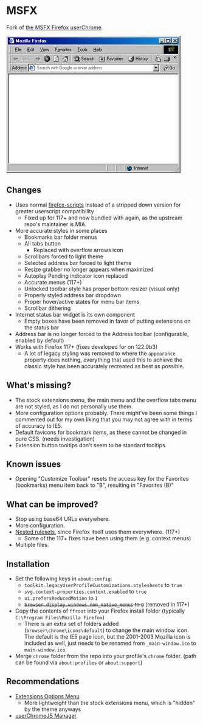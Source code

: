 # MSFX

Fork of [the MSFX Firefox userChrome](https://github.com/WinClassic/MSFX).

![Screenshot of MSFX](.assets/screenshot.png)

## Changes

- Uses normal [firefox-scripts](https://github.com/xiaoxiaoflood/firefox-scripts) instead of a stripped down version for greater userscript compatibility
  - Fixed up for 117+ and now bundled with again, as the upstream repo's maintainer is MIA.
- More accurate styles in some places
  - Bookmarks bar folder menus
  - All tabs button
    - Replaced with overflow arrows icon
  - Scrollbars forced to light theme
  - Selected address bar forced to light theme
  - Resize grabber no longer appears when maximized
  - Autoplay Pending indicator icon replaced
  - Accurate menus (117+)
  - Unlocked toolbar style has proper bottom resizer (visual only)
  - Properly styled address bar dropdown
  - Proper hover/active states for menu bar items
  - Scrollbar dithering
- Internet status bar widget is its own component
  - Empty boxes have been removed in favor of putting extensions on the status bar
- Address bar is no longer forced to the Address toolbar (configurable, enabled by default)
- Works with Firefox 117+ (fixes developed for on 122.0b3)
  - A lot of legacy styling was removed to where the `appearance` property does nothing, everything that used this to achieve the classic style has been accurately recreated as best as possible.

## What's missing?

- The stock extensions menu, the main menu and the overflow tabs menu are not styled, as I do not personally use them.
- More configuration options probably. There might've been some things I commented out for my own liking that you may not agree with in terms of accuracy to IE5.
- Default favicons for bookmark items, as these cannot be changed in pure CSS. (needs investigation)
- Extension button tooltips don't seem to be standard tooltips.

## Known issues

- Opening "Customize Toolbar" resets the access key for the Favorites (bookmarks) menu item back to "B", resulting in "Favorites (B)"

## What can be improved?

- Stop using base64 URLs everywhere.
- More configuration.
- [Nested rulesets](https://developer.mozilla.org/en-US/docs/Web/CSS/CSS_nesting), since Firefox itself uses them everywhere. (117+)
  - Some of the 117+ fixes have been using them (e.g. context menus)
- Multiple files.

## Installation

- Set the following keys in `about:config`:
  - `toolkit.legacyUserProfileCustomizations.stylesheets` to `true`
  - `svg.context-properties.content.enabled` to `true`
  - `ui.prefersReducedMotion` to `1`
  - ~~`browser.display.windows.non_native_menus` to `0`~~ (removed in 117+)
- Copy the contents of `ffroot` into your Firefox install folder (typically `C:\Program Files\Mozilla Firefox`)
  - There is an extra set of folders added (`browser\chrome\icons\default`) to change the main window icon. The default is the IE5 page icon, but the 2001-2003 Mozilla icon is included as well, just needs to be renamed from `_main-window.ico` to `main-window.ico`.
- Merge `chrome` folder from the repo into your profile's `chrome` folder. (path can be found via `about:profiles` or `about:support`)

## Recommendations

- [Extensions Options Menu](https://raw.githubusercontent.com/xiaoxiaoflood/firefox-scripts/master/chrome/extensionOptionsMenu.uc.js)
  - More lightweight than the stock extensions menu, which is "hidden" by the theme anyways
- [userChromeJS Manager](https://raw.githubusercontent.com/xiaoxiaoflood/firefox-scripts/master/chrome/rebuild_userChrome.uc.js)
